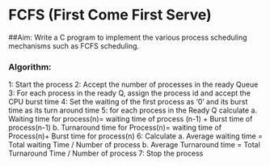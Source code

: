 
# FCFS (First Come First Serve)

##Aim: Write a C program to implement the various process scheduling mechanisms such as FCFS
       scheduling.

### Algorithm:
1: Start the process
2: Accept the number of processes in the ready Queue
3: For each process in the ready Q, assign the process id and accept the CPU burst time
4: Set the waiting of the first process as ‘0’ and its burst time as its turn around time
5: for each process in the Ready Q calculate
a. Waiting time for process(n)= waiting time of process (n-1) + Burst time of process(n-1)
b. Turnaround time for Process(n)= waiting time of Process(n)+ Burst time for process(n)
6: Calculate
a. Average waiting time = Total waiting Time / Number of process
b. Average Turnaround time = Total Turnaround Time / Number of process
7: Stop the process
